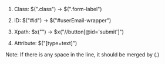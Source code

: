 1. Class: $(".class") 
-> $(".form-label")	

2. ID: $("#id") 
-> $("#userEmail-wrapper")

3. Xpath: $x("") 
-> $x("//button[@id='submit']")

4. Attribute: $("[type=text]")

Note: If there is any space in the line, it should be merged by (.)
